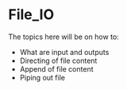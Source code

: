 # File_IO

The topics here will be on how to:

  - What are input and outputs
  - Directing of file content
  - Append of file content
  - Piping out file
